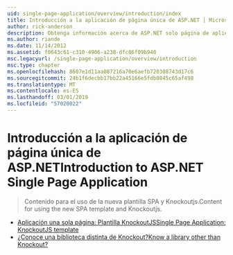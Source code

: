 ```yaml
---
uid: single-page-application/overview/introduction/index
title: Introducción a la aplicación de página única de ASP.NET | Microsoft Docs
author: rick-anderson
description: Obtenga información acerca de ASP.NET solo página de aplicación ASP.NET página aplicación única (SPA) le ayuda a crear aplicaciones que incluyen significativo interactivo del lado cliente...
ms.author: riande
ms.date: 11/14/2012
ms.assetid: f0643c61-c310-4906-a238-dfc86f09b940
msc.legacyurl: /single-page-application/overview/introduction
msc.type: chapter
ms.openlocfilehash: 8607e1d11aa087216a70e6aefb720308743d17c6
ms.sourcegitcommit: 24b1f6decbb17bb22a45166e5fdb0845c65af498
ms.translationtype: MT
ms.contentlocale: es-ES
ms.lasthandoff: 03/01/2019
ms.locfileid: "57020022"
---
```

<a name="introduction-to-aspnet-single-page-application"></a><span data-ttu-id="d9a35-103">Introducción a la aplicación de página única de ASP.NET</span><span class="sxs-lookup"><span data-stu-id="d9a35-103">Introduction to ASP.NET Single Page Application</span></span>
====================
> <span data-ttu-id="d9a35-104">Contenido para el uso de la nueva plantilla SPA y Knockoutjs.</span><span class="sxs-lookup"><span data-stu-id="d9a35-104">Content for using the new SPA template and Knockoutjs.</span></span>


- [<span data-ttu-id="d9a35-105">Aplicación una sola página: Plantilla KnockoutJS</span><span class="sxs-lookup"><span data-stu-id="d9a35-105">Single Page Application: KnockoutJS template</span></span>](knockoutjs-template.md)
- [<span data-ttu-id="d9a35-106">¿Conoce una biblioteca distinta de Knockout?</span><span class="sxs-lookup"><span data-stu-id="d9a35-106">Know a library other than Knockout?</span></span>](other-libraries.md)
